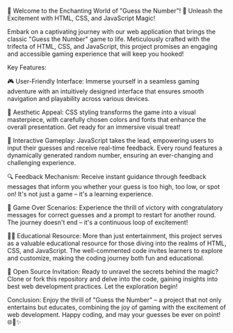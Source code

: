 🎉 Welcome to the Enchanting World of "Guess the Number"! 🌟 Unleash the Excitement with HTML, CSS, and JavaScript Magic!

Embark on a captivating journey with our web application that brings the classic "Guess the Number" game to life. Meticulously crafted with the trifecta of HTML, CSS, and JavaScript, this project promises an engaging and accessible gaming experience that will keep you hooked!

Key Features:

🎮 User-Friendly Interface: Immerse yourself in a seamless gaming adventure with an intuitively designed interface that ensures smooth navigation and playability across various devices.

🎨 Aesthetic Appeal: CSS styling transforms the game into a visual masterpiece, with carefully chosen colors and fonts that enhance the overall presentation. Get ready for an immersive visual treat!

🚀 Interactive Gameplay: JavaScript takes the lead, empowering users to input their guesses and receive real-time feedback. Every round features a dynamically generated random number, ensuring an ever-changing and challenging experience.

🔍 Feedback Mechanism: Receive instant guidance through feedback messages that inform you whether your guess is too high, too low, or spot on! It's not just a game – it's a learning experience.

🎉 Game Over Scenarios: Experience the thrill of victory with congratulatory messages for correct guesses and a prompt to restart for another round. The journey doesn't end – it's a continuous loop of excitement!

👩‍💻 Educational Resource: More than just entertainment, this project serves as a valuable educational resource for those diving into the realms of HTML, CSS, and JavaScript. The well-commented code invites learners to explore and customize, making the coding journey both fun and educational.

🚀 Open Source Invitation: Ready to unravel the secrets behind the magic? Clone or fork this repository and delve into the code, gaining insights into best web development practices. Let the exploration begin!

Conclusion:
Enjoy the thrill of "Guess the Number" – a project that not only entertains but educates, combining the joy of gaming with the excitement of web development. Happy coding, and may your guesses be ever on point! 🌐🎲✨
